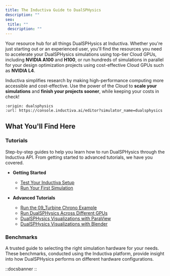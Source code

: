 ```yaml
---
title: The Inductiva Guide to DualSPHysics
description: ""
seo:
 title: ""
 description: ""
---
```


Your resource hub for all things DualSPHysics at Inductiva. Whether you're just starting out or an experienced user, you'll find the resources you need to accelerate your DualSPHysics simulations using top-tier Cloud GPUs, including **NVIDIA A100** and **H100**, or run hundreds of simulations in parallel for your design optimization projects using cost-effective Cloud GPUs such as **NVIDIA L4**.

Inductiva simplifies research by making high-performance computing more accessible and cost-effective. Use the power of the Cloud to **scale your simulations** and **finish your projects sooner**, while keeping your costs in check!

```{python_editor}
:origin: dualsphysics
:url: https://console.inductiva.ai/editor?simulator_name=dualsphysics
```

## What You'll Find Here

### Tutorials
Step-by-step guides to help you learn how to run DualSPHysics through the Inductiva API. From getting started to advanced tutorials, we have you covered.

* **Getting Started**
    - [Test Your Inductiva Setup](/guides/dualsphysics/tutorials/setup-test)
    - [Run Your First Simulation](/guides/dualsphysics/tutorials/quick-start)

* **Advanced Tutorials**
    - [Run the 09_Turbine Chrono Example](/guides/dualsphysics/tutorials/run-chrono-example)
    - [Run DualSPHysics Across Different GPUs](/guides/dualsphysics/tutorials/run-on-gpu-configuration)
    - [DualSPHysics Visualizations with ParaView](/guides/dualsphysics/visualization/paraview-for-visualization)
    - [DualSPHysics Visualizations with Blender](/guides/dualsphysics/visualization/blender-for-visualization)

### Benchmarks
A trusted guide to selecting the right simulation hardware for your needs. These benchmarks, conducted using the Inductiva platform, provide insight into how DualSPHysics performs on different hardware configurations.

::docsbanner
::
